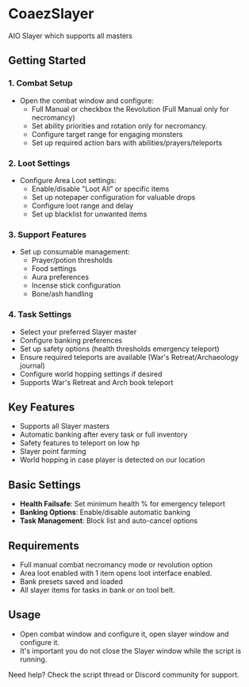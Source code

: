 # CoaezSlayer
AIO Slayer which supports all masters

## Getting Started
### 1. Combat Setup
- Open the combat window and configure:
    - Full Manual or checkbox the Revolution (Full Manual only for necromancy)
    - Set ability priorities and rotation only for necromancy.
    - Configure target range for engaging monsters
    - Set up required action bars with abilities/prayers/teleports
    
### 2. Loot Settings
- Configure Area Loot settings:
    - Enable/disable "Loot All" or specific items
    - Set up notepaper configuration for valuable drops
    - Configure loot range and delay
    - Set up blacklist for unwanted items

### 3. Support Features
- Set up consumable management:
    - Prayer/potion thresholds
    - Food settings
    - Aura preferences
    - Incense stick configuration
    - Bone/ash handling

### 4. Task Settings
- Select your preferred Slayer master
- Configure banking preferences
- Set up safety options (health thresholds emergency teleport)
- Ensure required teleports are available (War's Retreat/Archaeology journal)
- Configure world hopping settings if desired
- Supports War's Retreat and Arch book teleport

## Key Features
- Supports all Slayer masters
- Automatic banking after every task or full inventory
- Safety features to teleport on low hp
- Slayer point farming
- World hopping in case player is detected on our location

## Basic Settings
- **Health Failsafe**: Set minimum health % for emergency teleport
- **Banking Options**: Enable/disable automatic banking
- **Task Management**: Block list and auto-cancel options

## Requirements
- Full manual combat necromancy mode or revolution option
- Area loot enabled with 1 item opens loot interface enabled.
- Bank presets saved and loaded
- All slayer items for tasks in bank or on tool belt.

## Usage
- Open combat window and configure it, open slayer window and configure it.
- It's important you do not close the Slayer window while the script is running.

Need help? Check the script thread or Discord community for support.